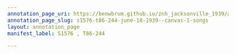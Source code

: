 ```yaml
---
annotation_page_uri: https://benwbrum.github.io/znh_jacksonville_1939/annotations/s1576-t86-244-june-18-1939--canvas-1-songs.json
annotation_page_slug: s1576-t86-244-june-18-1939--canvas-1-songs
layout: annotation_page
manifest_label: S1576 , T86-244

---
```

